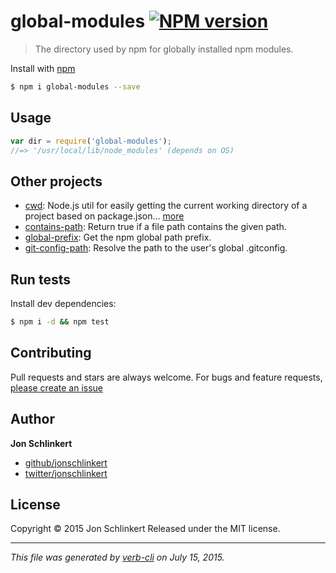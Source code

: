# global-modules [![NPM version](https://badge.fury.io/js/global-modules.svg)](http://badge.fury.io/js/global-modules)

> The directory used by npm for globally installed npm modules.

Install with [npm](https://www.npmjs.com/)

```sh
$ npm i global-modules --save
```

## Usage

```js
var dir = require('global-modules');
//=> '/usr/local/lib/node_modules' (depends on OS)
```

## Other projects

* [cwd](https://github.com/jonschlinkert/cwd): Node.js util for easily getting the current working directory of a project based on package.json… [more](https://github.com/jonschlinkert/cwd)
* [contains-path](https://github.com/jonschlinkert/contains-path): Return true if a file path contains the given path.
* [global-prefix](https://github.com/jonschlinkert/global-prefix): Get the npm global path prefix.
* [git-config-path](https://github.com/jonschlinkert/git-config-path): Resolve the path to the user's global .gitconfig.

## Run tests

Install dev dependencies:

```sh
$ npm i -d && npm test
```

## Contributing

Pull requests and stars are always welcome. For bugs and feature requests, [please create an issue](https://github.com/jonschlinkert/global-modules/issues/new)

## Author

**Jon Schlinkert**

+ [github/jonschlinkert](https://github.com/jonschlinkert)
+ [twitter/jonschlinkert](http://twitter.com/jonschlinkert)

## License

Copyright © 2015 Jon Schlinkert
Released under the MIT license.

***

_This file was generated by [verb-cli](https://github.com/assemble/verb-cli) on July 15, 2015._
